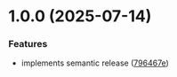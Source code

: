 # 1.0.0 (2025-07-14)


### Features

* implements semantic release ([796467e](https://github.com/rewdy/node-credstasher/commit/796467e3b36be8bdb77798ba4c3727c41b1433eb))

